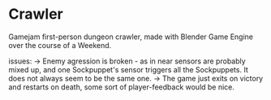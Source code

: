# Crawler
Gamejam first-person dungeon crawler, made with Blender Game Engine over the course of a Weekend.

issues:
→ Enemy agression is broken - as in near sensors are probably mixed up, and one Sockpuppet's sensor triggers all the Sockpuppets. It does not always seem to be the same one.
→ The game just exits on victory and restarts on death, some sort of player-feedback would be nice.
